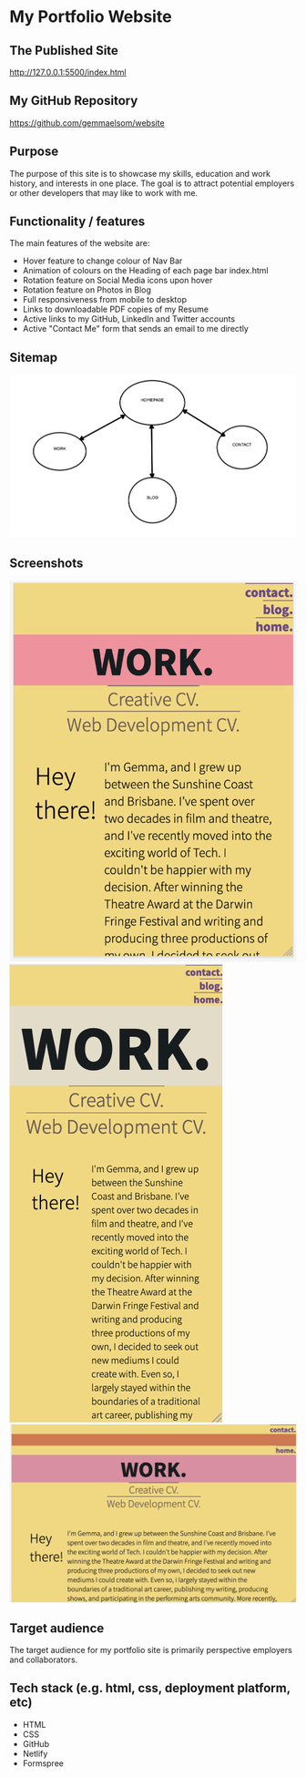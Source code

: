 # My Portfolio Website

## The Published Site
http://127.0.0.1:5500/index.html
## My GitHub Repository
https://github.com/gemmaelsom/website

## Purpose
The purpose of this site is to showcase my skills, education and work history, and interests in one place. The goal is to attract potential employers or other developers that may like to work with me. 

## Functionality / features
The main features of the website are:
- Hover feature to change colour of Nav Bar 
- Animation of colours on the Heading of each page bar index.html
- Rotation feature on Social Media icons upon hover
- Rotation feature on Photos in Blog
- Full responsiveness from mobile to desktop
- Links to downloadable PDF copies of my Resume
- Active links to my GitHub, LinkedIn and Twitter accounts
- Active "Contact Me" form that sends an email to me directly

## Sitemap
![](./docs/ScreenShotOfSitemap.png)

## Screenshots
![](./docs/ScreenShotOfWorkpageiPad.png)
![](./docs/ScreenShotOfWorkpageMobile.png)
![](./docs/ScreenShotOfWorkpageDesktop.png)


## Target audience
The target audience for my portfolio site is primarily perspective employers and collaborators. 

## Tech stack (e.g. html, css, deployment platform, etc)
- HTML
- CSS
- GitHub
- Netlify
- Formspree



